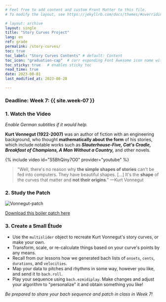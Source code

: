 ```yaml
---
# Feel free to add content and custom Front Matter to this file.
# To modify the layout, see https://jekyllrb.com/docs/themes/#overriding-theme-defaults

# layout: archive   
layout: single   
title: "Story Curves Project"   
lang: en   
ref: grade  
permalink: /story-curves/   
toc: true  
toc_label: "Story Curves Contents" # default: Content
toc_icon: "graduation-cap"  # corr esponding Font Awesome icon name without the "fa" prefix
toc_sticky: true   # enables sticky toc  
read_time: true  
date: 2023-08-01  
last_modified_at: 2023-08-28  

---
```


### Deadline: Week 7: {{ site.week-07 }}  

### 1. Watch the Video  

_Enable German subtitles if it would help._   

**Kurt Vonnegut (1922-2007)** was an author of fiction with an engineering background, who thought **mathematically about the form** of his stories, which include notable works such as **_Slauterhouse-Five, Cat's Cradle, Breakfast of Champions, A Man Without a Country,_** and other novels.  

{% include video id="S5BhQiny7O0" provider="youtube" %}    

> "Well, there's no reason why **the simple shapes of stories** can't be fed into computers. They have beautiful shapes. [...] It's the **shape** of the curves that matter and **not their origins**." —Kurt Vonnegut  

### 2. Study the Patch   

<img src="/MHL-Advanced-CAO/assets/images/vonnegut.patch.v01.png" alt="Vonnegut-patch">   

<a href="/MHL-Advanced-CAO/assets/patches/vonnegut.story.shapes.v01.maxpat" target="_blank" class="btn btn--primary">Download this boiler patch here</a>   

<!-- [Download this boiler patch here.](/MHL-Advanced-CAO/assets/patches/vonnegut.story.shapes.v01.maxpat){:target="_blank"}   -->

### 3. Create a Small Étude   

* Use the `multislider` object to recreate Kurt Vonnegut's story curves, or make your own.   
* Transform, scale, or re-calculate things based on your curve's points by any means.   
* Recall from our lessons how we generated bach lists of `onsets`, `cents`, `durations`, and `velocities`.  
* Map your data to pitches and rhythms in some way, however you like, and send it to `bach.roll`.  
* Play your sequence using `bach.ezmidiplay`. Make changes and adjust your algorithm to "personalize" it and obtain something you like!    

_Be prepared to share your bach sequence and patch in class in Week 7!_    